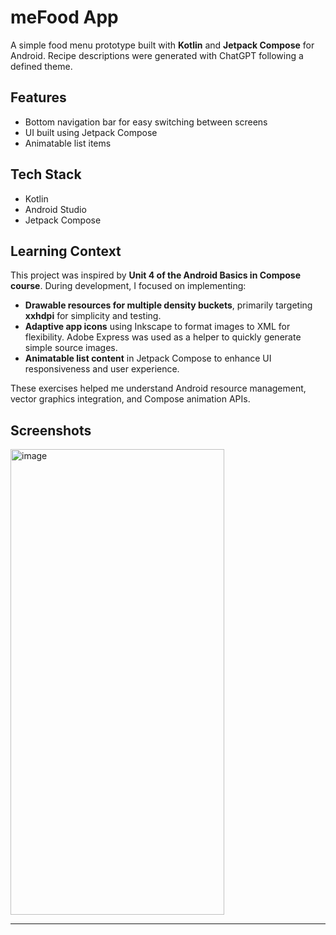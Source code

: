 # meFood App

A simple food menu prototype built with **Kotlin** and **Jetpack Compose** for Android. Recipe descriptions were generated with ChatGPT following a defined theme.

## Features
- Bottom navigation bar for easy switching between screens
- UI built using Jetpack Compose
- Animatable list items

## Tech Stack
- Kotlin
- Android Studio
- Jetpack Compose

## Learning Context
This project was inspired by **Unit 4 of the Android Basics in Compose course**.
During development, I focused on implementing:  
- **Drawable resources for multiple density buckets**, primarily targeting **xxhdpi** for simplicity and testing.  
- **Adaptive app icons** using Inkscape to format images to XML for flexibility. Adobe Express was used as a helper to quickly generate simple source images.  
- **Animatable list content** in Jetpack Compose to enhance UI responsiveness and user experience.  

These exercises helped me understand Android resource management, vector graphics integration, and Compose animation APIs.

## Screenshots
<img width="342" height="745" alt="image" src="https://github.com/user-attachments/assets/b113daf9-d68b-486c-87ed-f4f77e213add" />

---


